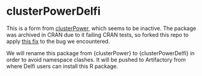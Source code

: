 clusterPowerDelfi
============

This is a form from [clusterPower](https://github.com/Kenkleinman/clusterPower/), which seems to be inactive. The package was archived in CRAN due to it failing CRAN tests, so forked this repo to apply [this fix](https://github.com/Kenkleinman/clusterPower/pull/226) to the bug we encountered.

We will rename this package from {clusterPower} to {clusterPowerDelfi} in order to avoid namespace clashes. It will be pushed to Artifactory from where Delfi users can install this R package.

